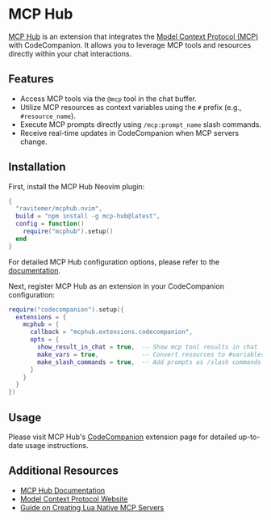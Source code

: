 # MCP Hub

[MCP Hub](https://github.com/ravitemer/mcphub.nvim) is an extension that integrates the [Model Context Protocol (MCP)](https://modelcontextprotocol.io/) with CodeCompanion. It allows you to leverage MCP tools and resources directly within your chat interactions.

## Features

- Access MCP tools via the `@mcp` tool in the chat buffer.
- Utilize MCP resources as context variables using the `#` prefix (e.g., `#resource_name`).
- Execute MCP prompts directly using `/mcp:prompt_name` slash commands.
- Receive real-time updates in CodeCompanion when MCP servers change.

## Installation

First, install the MCP Hub Neovim plugin:

```lua
{
  "ravitemer/mcphub.nvim",
  build = "npm install -g mcp-hub@latest",
  config = function()
    require("mcphub").setup()
  end
}
```

For detailed MCP Hub configuration options, please refer to the [documentation](https://github.com/ravitemer/mcphub.nvim#installation).

Next, register MCP Hub as an extension in your CodeCompanion configuration:

```lua
require("codecompanion").setup({
  extensions = {
    mcphub = {
      callback = "mcphub.extensions.codecompanion",
      opts = {
        show_result_in_chat = true,  -- Show mcp tool results in chat
        make_vars = true,            -- Convert resources to #variables
        make_slash_commands = true,  -- Add prompts as /slash commands
      }
    }
  }
})
```

## Usage

Please visit MCP Hub's [CodeCompanion](https://ravitemer.github.io/mcphub.nvim/extensions/codecompanion.html) extension page for detailed up-to-date usage instructions.

## Additional Resources

- [MCP Hub Documentation](https://github.com/ravitemer/mcphub.nvim)
- [Model Context Protocol Website](https://modelcontextprotocol.io/)
- [Guide on Creating Lua Native MCP Servers](https://github.com/ravitemer/mcphub.nvim/wiki/Native-Servers)
